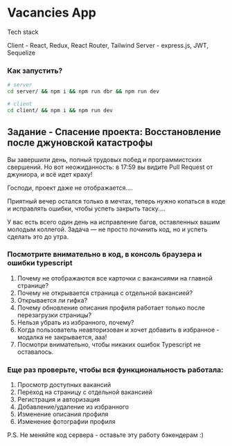 # Vacancies App

Tech stack

Client - React, Redux, React Router, Tailwind
Server - express.js, JWT, Sequelize


### Как запустить?

```bash
# server
cd server/ && npm i && npm run dbr && npm run dev

# client
cd client/ && npm i && npm run dev

```

## Задание - Спасение проекта: Восстановление после джуновской катастрофы

Вы завершили день, полный трудовых побед и программистских свершений. Но вот неожиданность: в 17:59 вы видите Pull Request от джуниора, и всё идет краху! 

Господи, проект даже не отображается....

Приятный вечер остался только в мечтах, теперь нужно копаться в коде и исправлять ошибки, чтобы успеть закрыть таску....

У вас есть всего один день на исправление багов, оставленных вашим молодым коллегой. Задача — не просто починить код, но и успеть сделать это до утра.

### Посмотрите внимательно в код, в консоль браузера и ошибки typescript

1. Почему не отображаются все карточки с вакансиями на главной странице?
2. Почему не открывается страница с отдельной вакансией?
3. Открывается ли гифка?
4. Почему обновление описания профиля работает только после перезагрузки страницы?
5. Нельзя убрать из избранного, почему?
6. Когда пользователь неавторизован и хочет добавить в избранное - модалка не закрывается, ааа!
7. Посмотри внимательно, чтобы никаких ошибок Typescript не оставалось.

### Еще раз проверьте, чтобы вся функциональность работала:

1. Просмотр доступных вакансий
2. Переход на страницу с отдельной вакансией
3. Регистрация и авторизация
4. Добавление/удаление из избранного
5. Изменение описания профиля
6. Изменение фотографии профиля

 P.S. Не меняйте код сервера - оставьте эту работу бэкендерам :)


